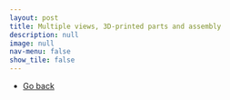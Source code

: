 ```yaml
---
layout: post
title: Multiple views, 3D-printed parts and assembly
description: null
image: null
nav-menu: false
show_tile: false
---
```

<ul class="actions">
    <li><a href="/dhruvaljavia.github.io/Works/CAD_creations.html" class="button">Go back</a></li>
</ul>
<div class="box alt">
    <div class="row 50% uniform">
        <div class="4u"><span class="image fit"><img src="{% link assets/CAD_models/blender_blade_fixture.JPG %}" alt="" /></span></div>
        <div class="4u"><span class="image fit"><img src="{% link assets/CAD_models/blender_inside.JPG %}" alt="" /></span></div>
        <div class="4u$"><span class="image fit"><img src="{% link assets/CAD_models/blender_cross_section.JPG %}" alt="" /></span></div>
        <!-- Break -->
        <div class="4u"><span class="image fit"><img src="{% link assets/CAD_models/blender_top.JPG %}" alt="" /></span></div>
        <div class="4u"><span class="image fit"><img src="{% link assets/CAD_models/blender_relative_size.JPG %}" alt="" /></span></div>
        <div class="4u$"><span class="image fit"><img src="{% link assets/CAD_models/20241220_150247.jpg %}" alt="" /></span></div>
        <!-- Break -->
        <div class="4u"><span class="image fit"><img src="{% link assets/CAD_models/20241220_145924.jpg %}" alt="" /></span></div>
    </div>
</div>